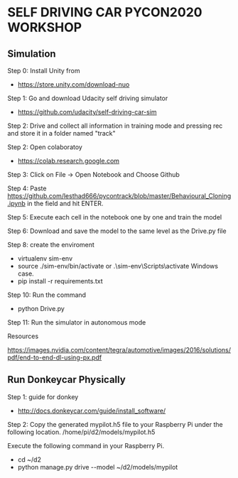 # SELF DRIVING CAR PYCON2020 WORKSHOP


## Simulation

Step 0: Install Unity from

- https://store.unity.com/download-nuo

Step 1: Go and download Udacity self driving simulator

- https://github.com/udacity/self-driving-car-sim

Step 2: Drive and collect all information in training mode and pressing rec and store it in a folder named "track"

Step 2: Open colaboratoy

- https://colab.research.google.com

Step 3: Click on File -> Open Notebook and Choose Github

Step 4: Paste https://github.com/lesthad666/pycontrack/blob/master/Behavioural_Cloning.ipynb in the field and hit ENTER.

Step 5: Execute each cell in the notebook one by one and train the model

Step 6: Download and save the model to the same level as the Drive.py file

Step 8: create the enviroment

- virtualenv sim-env 
- source ./sim-env/bin/activate or .\sim-env\Scripts\activate Windows case.
- pip install -r requirements.txt

Step 10: Run the command

- python Drive.py

Step 11: Run the simulator in autonomous mode

Resources 

https://images.nvidia.com/content/tegra/automotive/images/2016/solutions/pdf/end-to-end-dl-using-px.pdf

## Run Donkeycar Physically

Step 1: guide for donkey
- http://docs.donkeycar.com/guide/install_software/

Step 2: Copy the generated mypilot.h5 file to your Raspberry Pi under the following location. /home/pi/d2/models/mypilot.h5

Execute the following command in your Raspberry Pi.

- cd ~/d2
- python manage.py drive --model ~/d2/models/mypilot